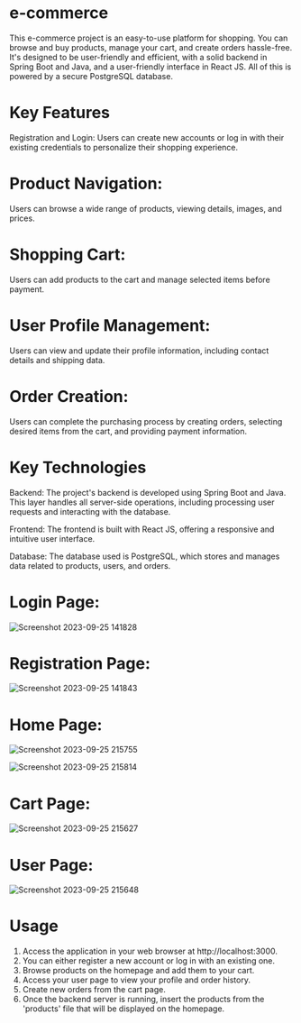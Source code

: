 # e-commerce
This e-commerce project is an easy-to-use platform for shopping. You can browse and buy products, manage your cart, and create orders hassle-free. It's designed to be user-friendly and efficient, with a solid backend in Spring Boot and Java, and a user-friendly interface in React JS. All of this is powered by a secure PostgreSQL database.

# Key Features
Registration and Login: Users can create new accounts or log in with their existing credentials to personalize their shopping experience.

# Product Navigation: 
Users can browse a wide range of products, viewing details, images, and prices.

# Shopping Cart: 
Users can add products to the cart and manage selected items before payment.

# User Profile Management: 
Users can view and update their profile information, including contact details and shipping data.

# Order Creation: 
Users can complete the purchasing process by creating orders, selecting desired items from the cart, and providing payment information.

# Key Technologies
Backend: The project's backend is developed using Spring Boot and Java. This layer handles all server-side operations, including processing user requests and interacting with the database.

Frontend: The frontend is built with React JS, offering a responsive and intuitive user interface.

Database: The database used is PostgreSQL, which stores and manages data related to products, users, and orders.

# Login Page:
![Screenshot 2023-09-25 141828](https://github.com/VincenzoC26/e-commerce/assets/102054660/298d9580-2361-4421-9a84-334f5fc7974b)

# Registration Page:
![Screenshot 2023-09-25 141843](https://github.com/VincenzoC26/e-commerce/assets/102054660/e619e0df-1702-4ef0-85c6-9eb89d5283d9)

# Home Page:
![Screenshot 2023-09-25 215755](https://github.com/VincenzoC26/e-commerce/assets/102054660/d87cee87-d20d-4e15-b17f-156e9383c080)

![Screenshot 2023-09-25 215814](https://github.com/VincenzoC26/e-commerce/assets/102054660/6fe5f864-7bae-44b7-bb6f-d4b38b1c82c1)

# Cart Page:
![Screenshot 2023-09-25 215627](https://github.com/VincenzoC26/e-commerce/assets/102054660/7eba1b7d-a805-4c3a-abe6-ee0d565577ea)

# User Page:
![Screenshot 2023-09-25 215648](https://github.com/VincenzoC26/e-commerce/assets/102054660/a55368b9-117e-4e1c-b6b5-e9a26ba65e79)


# Usage
1. Access the application in your web browser at http://localhost:3000.
2. You can either register a new account or log in with an existing one.
3. Browse products on the homepage and add them to your cart.
4. Access your user page to view your profile and order history.
5. Create new orders from the cart page.
6. Once the backend server is running, insert the products from the 'products' file that will be displayed on the homepage.






